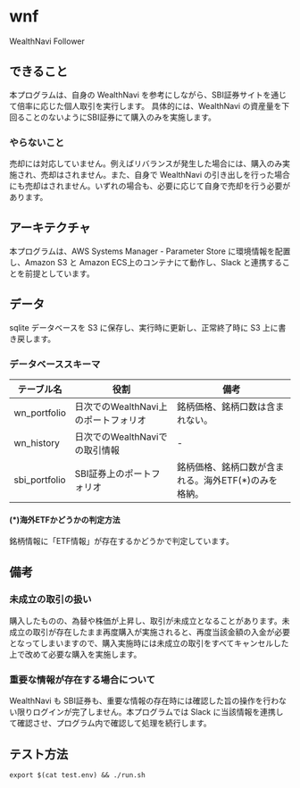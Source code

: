 # wnf

WealthNavi Follower

## できること

本プログラムは、自身の WealthNavi を参考にしながら、SBI証券サイトを通じて倍率に応じた個人取引を実行します。
具体的には、WealthNavi の資産量を下回ることのないようにSBI証券にて購入のみを実施します。

### やらないこと

売却には対応していません。例えばリバランスが発生した場合には、購入のみ実施され、売却はされません。また、自身で WealthNavi の引き出しを行った場合にも売却はされません。いずれの場合も、必要に応じて自身で売却を行う必要があります。

## アーキテクチャ

本プログラムは、AWS Systems Manager - Parameter Store に環境情報を配置し、Amazon S3 と Amazon ECS上のコンテナにて動作し、Slack と連携することを前提としています。

## データ

sqlite データベースを S3 に保存し、実行時に更新し、正常終了時に S3 上に書き戻します。

### データベーススキーマ

| テーブル名 | 役割 | 備考 |
| -------- | ---- | ---- |
| wn_portfolio | 日次でのWealthNavi上のポートフォリオ | 銘柄価格、銘柄口数は含まれない。 |
| wn_history | 日次でのWealthNaviでの取引情報 | - |
| sbi_portfolio | SBI証券上のポートフォリオ | 銘柄価格、銘柄口数が含まれる。海外ETF(*)のみを格納。 |

#### (*)海外ETFかどうかの判定方法

銘柄情報に「ETF情報」が存在するかどうかで判定しています。

## 備考

### 未成立の取引の扱い

購入したものの、為替や株価が上昇し、取引が未成立となることがあります。未成立の取引が存在したまま再度購入が実施されると、再度当該金額の入金が必要となってしまいますので、購入実施時には未成立の取引をすべてキャンセルした上で改めて必要な購入を実施します。

### 重要な情報が存在する場合について

WealthNavi も SBI証券も、重要な情報の存在時には確認した旨の操作を行わない限りログインが完了しません。本プログラムでは Slack に当該情報を連携して確認させ、プログラム内で確認して処理を続行します。

## テスト方法


```
export $(cat test.env) && ./run.sh 
```














